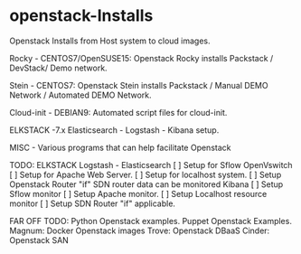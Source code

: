 # openstack-Installs
Openstack Installs from Host system to cloud images. 

Rocky - CENTOS7/OpenSUSE15:
        Openstack Rocky installs Packstack / DevStack/ Demo network.

Stein - CENTOS7:
        Openstack Stein installs Packstack / Manual DEMO Network / Automated DEMO Network.

Cloud-init - DEBIAN9:
             Automated script files for cloud-init.

ELKSTACK -7.x  Elasticsearch - Logstash - Kibana setup. 

MISC - Various programs that can help facilitate Openstack


TODO:
 ELKSTACK
   Logstash - Elasticsearch
 [ ] Setup for Sflow OpenVswitch
 [ ] Setup for Apache Web Server. 
 [ ] Setup for localhost system. 
 [ ] Setup Openstack Router "if" SDN router data can be monitored
   Kibana
 [ ] Setup Sflow monitor
 [ ] Setup Apache monitor. 
 [ ] Setup Localhost resource  monitor 
 [ ] Setup SDN Router "if" applicable. 

FAR OFF TODO:
   Python Openstack examples.
   Puppet Openstack Examples.
   Magnum: Docker Openstack images
   Trove: Openstack DBaaS
   Cinder: Openstack SAN
   
   

